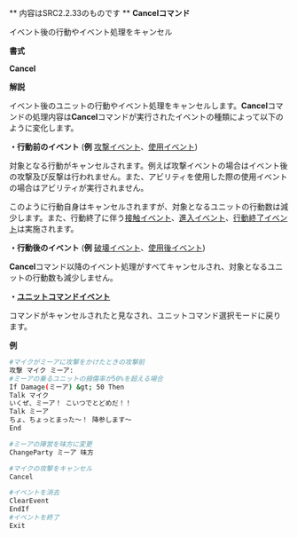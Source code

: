 ** 内容はSRC2.2.33のものです **
**Cancelコマンド**

イベント後の行動やイベント処理をキャンセル

**書式**

**Cancel**

**解説**

イベント後のユニットの行動やイベント処理をキャンセルします。**Cancel**コマンドの処理内容は**Cancel**コマンドが実行されたイベントの種類によって以下のように変化します。

**・行動前のイベント** (**例** [攻撃イベント](攻撃イベント.md)、[使用イベント](使用イベント.md))

対象となる行動がキャンセルされます。例えば攻撃イベントの場合はイベント後の攻撃及び反撃は行われません。また、アビリティを使用した際の使用イベントの場合はアビリティが実行されません。

このように行動自身はキャンセルされますが、対象となるユニットの行動数は減少します。また、行動終了に伴う[接触イベント](接触イベント.md)、[進入イベント](進入イベント.md)、[行動終了イベント](行動終了イベント.md)は実施されます。

**・行動後のイベント** (**例** [破壊イベント](破壊イベント.md)、[使用後イベント](使用後イベント.md))

**Cancel**コマンド以降のイベント処理がすべてキャンセルされ、対象となるユニットの行動数も減少しません。

**・[ユニットコマンドイベント](ユニットコマンドイベント.md)**

コマンドがキャンセルされたと見なされ、ユニットコマンド選択モードに戻ります。

**例**
```sh
#マイクがミーアに攻撃をかけたときの攻撃前
攻撃 マイク ミーア:
#ミーアの乗るユニットの損傷率が50%を超える場合
If Damage(ミーア) &gt; 50 Then
Talk マイク
いくぜ、ミーア！ こいつでとどめだ！！
Talk ミーア
ちょ、ちょっとまった～！ 降参します～
End

#ミーアの陣営を味方に変更
ChangeParty ミーア 味方

#マイクの攻撃をキャンセル
Cancel

#イベントを消去
ClearEvent
EndIf
#イベントを終了
Exit
```

